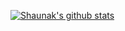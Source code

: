 [![Shaunak's github stats](https://github-readme-stats.vercel.app/api?username=GrantorShadow)](https://github.com/anuraghazra/github-readme-stats)

